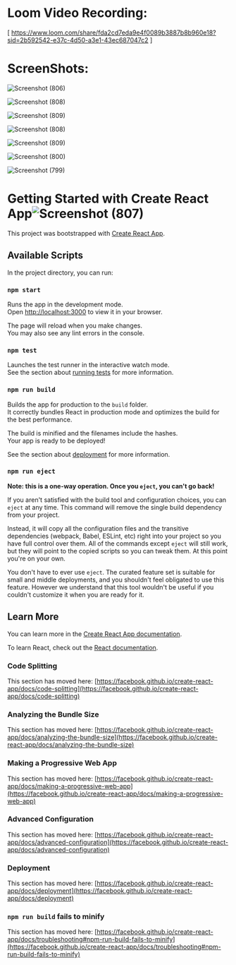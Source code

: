 # Loom Video Recording:
[ https://www.loom.com/share/fda2cd7eda9e4f0089b3887b8b960e18?sid=2b592542-e37c-4d50-a3e1-43ec687047c2 ]

# ScreenShots:
![Screenshot (806)](https://github.com/user-attachments/assets/ae24c37a-9133-48db-b482-8756056565a8)

![Screenshot (808)](https://github.com/user-attachments/assets/6b02dec3-3b53-464a-8a29-51a5f957cd89)

![Screenshot (809)](https://github.com/user-attachments/assets/d2416d84-1923-4849-95b7-3bed4b7aeed4)

![Screenshot (808)](https://github.com/user-attachments/assets/9f10a457-0657-4f81-9998-5e5d241d33be)

![Screenshot (809)](https://github.com/user-attachments/assets/89bd2a7b-e0d6-4e9f-a262-e929c714aaae)

![Screenshot (800)](https://github.com/user-attachments/assets/9396b446-e0a4-4fb3-8e2c-cf923c442def)

![Screenshot (799)](https://github.com/user-attachments/assets/759763de-d5b7-4854-8617-7bb7fb21161e)

# Getting Started with Create React App![Screenshot (807)](https://github.com/user-attachments/assets/ab0f51dd-2d8b-4cb5-abdb-8ecafb0b261a)


This project was bootstrapped with [Create React App](https://github.com/facebook/create-react-app).

## Available Scripts

In the project directory, you can run:

### `npm start`

Runs the app in the development mode.\
Open [http://localhost:3000](http://localhost:3000) to view it in your browser.

The page will reload when you make changes.\
You may also see any lint errors in the console.

### `npm test`

Launches the test runner in the interactive watch mode.\
See the section about [running tests](https://facebook.github.io/create-react-app/docs/running-tests) for more information.

### `npm run build`

Builds the app for production to the `build` folder.\
It correctly bundles React in production mode and optimizes the build for the best performance.

The build is minified and the filenames include the hashes.\
Your app is ready to be deployed!

See the section about [deployment](https://facebook.github.io/create-react-app/docs/deployment) for more information.

### `npm run eject`

**Note: this is a one-way operation. Once you `eject`, you can't go back!**

If you aren't satisfied with the build tool and configuration choices, you can `eject` at any time. This command will remove the single build dependency from your project.

Instead, it will copy all the configuration files and the transitive dependencies (webpack, Babel, ESLint, etc) right into your project so you have full control over them. All of the commands except `eject` will still work, but they will point to the copied scripts so you can tweak them. At this point you're on your own.

You don't have to ever use `eject`. The curated feature set is suitable for small and middle deployments, and you shouldn't feel obligated to use this feature. However we understand that this tool wouldn't be useful if you couldn't customize it when you are ready for it.

## Learn More

You can learn more in the [Create React App documentation](https://facebook.github.io/create-react-app/docs/getting-started).

To learn React, check out the [React documentation](https://reactjs.org/).

### Code Splitting

This section has moved here: [https://facebook.github.io/create-react-app/docs/code-splitting](https://facebook.github.io/create-react-app/docs/code-splitting)

### Analyzing the Bundle Size

This section has moved here: [https://facebook.github.io/create-react-app/docs/analyzing-the-bundle-size](https://facebook.github.io/create-react-app/docs/analyzing-the-bundle-size)

### Making a Progressive Web App

This section has moved here: [https://facebook.github.io/create-react-app/docs/making-a-progressive-web-app](https://facebook.github.io/create-react-app/docs/making-a-progressive-web-app)

### Advanced Configuration

This section has moved here: [https://facebook.github.io/create-react-app/docs/advanced-configuration](https://facebook.github.io/create-react-app/docs/advanced-configuration)

### Deployment

This section has moved here: [https://facebook.github.io/create-react-app/docs/deployment](https://facebook.github.io/create-react-app/docs/deployment)

### `npm run build` fails to minify

This section has moved here: [https://facebook.github.io/create-react-app/docs/troubleshooting#npm-run-build-fails-to-minify](https://facebook.github.io/create-react-app/docs/troubleshooting#npm-run-build-fails-to-minify)
